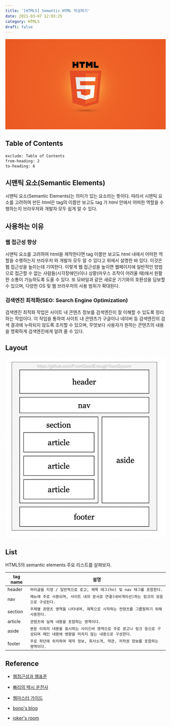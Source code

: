 ```yaml
---
title: '[HTML5] Semantic HTML 작성하기'
date: 2021-03-07 12:03:25
category: HTML5
draft: false
---
```


![](./images/html5.png)

## Table of Contents

```toc
exclude: Table of Contents
from-heading: 2
to-heading: 6
```

## 시맨틱 요소(Semantic Elements)

시맨틱 요소(Semantic Elements)는 의미가 있는 요소라는 뜻이다. 따라서 시맨틱 요소를 고려하여 만든 html은 tag의 이름만 보고도 tag 가 html 안에서 어떠한 역할을 수행하는지 브라우저와 개발자 모두 쉽게 알 수 있다.

## 사용하는 이유

### 웹 접근성 향상

시맨틱 요소를 고려하여 html을 제작한다면 tag 이름만 보고도 html 내에서 어떠한 역할을 수행하는지 브라우저 와 개발자 모두 알 수 있다고 위에서 설명한 바 있다. 이것은 웹 접근성을 높이는데 기여한다. 이렇게 웹 접근성을 높이면 웹페이지에 일반적인 방법으로 접근할 수 없는 사람들(시각장애인)이나 상황(마우스 조작이 어려울 때)에서 원활한 소통이 가능하도록 도울 수 있다. 또 모바일과 같은 새로운 기기와의 호환성을 담보할 수 있으며, 다양한 OS 및 웹 브라우저의 사용 범위가 확대된다.

### 검색엔진 최적화(SEO: Search Engine Optimization)

검색엔진 최적화 작업은 사이트 내 콘텐츠 정보를 검색엔진이 잘 이해할 수 있도록 정리하는 작업이다. 이 작업을 통하여 사이트 내 콘텐츠가 구글이나 네이버 등 검색엔진의 검색 결과에 누락되지 않도록 조치할 수 있으며, 무엇보다 사용자가 원하는 콘텐츠의 내용을 명확하게 검색엔진에게 알려 줄 수 있다.

## Layout

![](./images/tag_layout.png)

## List

HTML5의 semantic elements 주요 리스트를 살펴보자.

| tag name | 설명                                                                                                                               |
| -------- | ---------------------------------------------------------------------------------------------------------------------------------- |
| header   | `머리글을 지정 / 일반적으로 로고, 제목 태그(hn) 및 nav 태그를 포함한다.`                                                           |
| nav      | `메뉴에 주로 사용되며, 사이트 내의 문서로 연결(네비게이션)하는 링크의 모음으로 구성된다.`                                          |
| section  | `주제별 콘텐츠 영역을 나타내며, 제목으로 시작하는 컨텐츠를 그룹핑하기 위해 사용한다.`                                              |
| article  | `콘텐츠에 실제 내용을 포함하는 영역이다.`                                                                                          |
| aside    | `본문 이외의 내용을 표시하는 사이드바 영역으로 주로 광고나 링크 등으로 구성되며 메인 내용에 영향을 미치지 않는 내용으로 구성한다.` |
| footer   | `주로 하단에 위치하여 제작 정보, 회사소개, 약관, 저작권 정보를 포함하는 영역이다.`                                                 |

## Reference

- [웹접근성과 웹표준](https://seulbinim.github.io/WSA/accessibility.html#%EC%9B%B9%EC%A0%91%EA%B7%BC%EC%84%B1-%EC%A4%80%EC%88%98-%EC%8B%9C-%EA%B8%B0%EB%8C%80-%ED%9A%A8%EA%B3%BC)

- [빠리의 택시 운전사](https://geonlee.tistory.com/96)

- [웹마스터 가이드](https://searchadvisor.naver.com/guide/seo-basic-intro)

- [bono's blog](https://blueshw.github.io/2020/05/09/know-html-semantic-elements/#unavu)

- [joker's room](https://m.blog.naver.com/PostView.nhn?blogId=heartflow89&logNo=221170465007&proxyReferer=https:%2F%2Fwww.google.com%2F)
